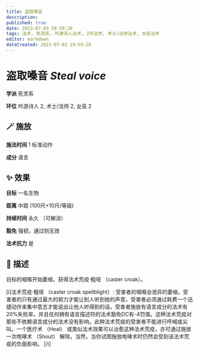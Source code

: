 ```yaml
---
title: 盗取嗓音
description: 
published: true
date: 2023-07-03 19:59:28
tags: 法术, 死灵系, 吟游诗人法术, 2环法术, 术士/法师法术, 女巫法术
editor: markdown
dateCreated: 2023-07-03 19:59:28
---
```


# **盗取嗓音** *Steal voice*

**学派** 死灵系 

**环位** 吟游诗人 2, 术士/法师 2, 女巫 2

## 🪄 施放

**施法时间** 1 标准动作

**成分** 语言

## ✨ 效果 

**目标** 一名生物 

**距离** 中距 (100尺+10尺/等级)  

**持续时间** 永久 （可解消） 

**豁免** 强韧，通过则无效

**法术抗力** 是

## 📖 描述

目标的咽喉开始萎缩，获得法术荒疫·粗哑 （caster croak）。

[i]法术荒疫·粗哑 （caster croak spellblight）: 受害者的咽喉会诡异的萎缩。受害者的只有通过最大的努力才能让别人听到她的声音。受害者必须通过耗费一个迅捷动作来集中意志才能说出让他人听得到的话。受害者施放有语言成分的法术有20%失败率，并且任何拥有语言描述符的法术豁免DC有-4罚值。这种法术荒疫对那些不依赖语言成分的法术没有影响。此种法术荒疫的受害者不能进行呼喊或尖叫。一个医疗术 （Heal） 或类似法术效果可以治愈这种法术荒疫，亦可通过施放一次咆哮术 （Shout） 解除。当然，当你试图施放咆哮术时仍然会受到该法术荒疫的负面影响。 [/i]
    